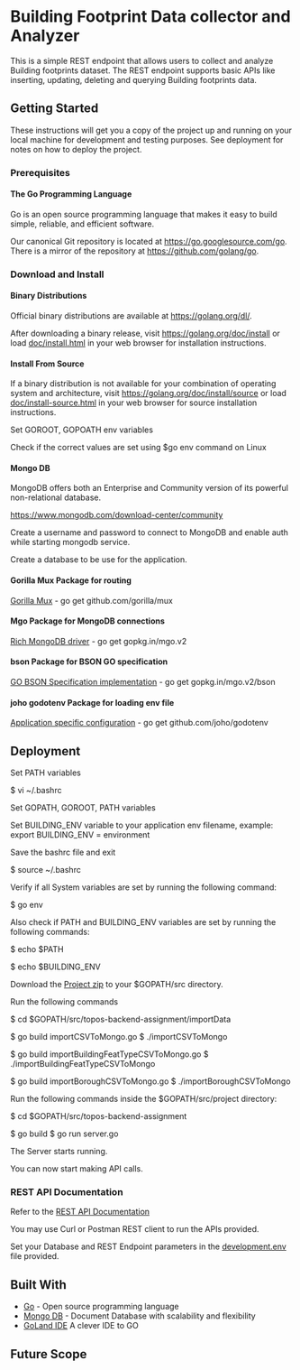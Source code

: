 # Building Footprint Data collector and Analyzer

This is a simple REST endpoint that allows users to collect and analyze Building footprints dataset. The REST endpoint supports basic APIs like inserting, updating, deleting and querying Building footprints data.


## Getting Started

These instructions will get you a copy of the project up and running on your local machine for development and testing purposes. See deployment for notes on how to deploy the project.

### Prerequisites

#### The Go Programming Language

Go is an open source programming language that makes it easy to build simple,
reliable, and efficient software.

Our canonical Git repository is located at https://go.googlesource.com/go.
There is a mirror of the repository at https://github.com/golang/go.

### Download and Install

#### Binary Distributions

Official binary distributions are available at https://golang.org/dl/.

After downloading a binary release, visit https://golang.org/doc/install
or load [doc/install.html](./doc/install.html) in your web browser for installation
instructions.

#### Install From Source

If a binary distribution is not available for your combination of
operating system and architecture, visit
https://golang.org/doc/install/source or load [doc/install-source.html](./doc/install-source.html)
in your web browser for source installation instructions.

Set GOROOT, GOPOATH env variables

Check if the correct values are set using
$go env command on Linux

#### Mongo DB

MongoDB offers both an Enterprise and Community version of its powerful non-relational database. 

https://www.mongodb.com/download-center/community

Create a username and password to connect to MongoDB and enable auth while starting mongodb service.

Create a database to be use for the application.

#### Gorilla Mux Package for routing

[Gorilla Mux](https://github.com/gorilla/mux) - go get github.com/gorilla/mux

#### Mgo Package for MongoDB connections

[Rich MongoDB driver](https://gopkg.in/mgo.v2) - go get gopkg.in/mgo.v2

#### bson Package for BSON GO specification

[GO BSON Specification implementation](https://gopkg.in/mgo.v2/bson) - go get gopkg.in/mgo.v2/bson

#### joho godotenv Package for loading env file

[Application specific configuration](https://github.com/joho/godotenv) - go get github.com/joho/godotenv

## Deployment

Set PATH variables

$ vi ~/.bashrc

Set GOPATH, GOROOT, PATH variables

Set BUILDING_ENV variable to your application env filename, example: export BUILDING_ENV = environment

Save the bashrc file and exit

$ source ~/.bashrc

Verify if all System variables are set by running the following command:

$ go env

Also check if PATH and BUILDING_ENV variables are set by running the following commands:

$ echo $PATH

$ echo $BUILDING_ENV

Download the [Project zip](https://github.com/madhushripatil/topos-backend-assignment/archive/master.zip) to your $GOPATH/src directory.

Run the following commands

$ cd $GOPATH/src/topos-backend-assignment/importData

$ go build importCSVToMongo.go
$ ./importCSVToMongo

$ go build importBuildingFeatTypeCSVToMongo.go
$ ./importBuildingFeatTypeCSVToMongo

$ go build importBoroughCSVToMongo.go
$ ./importBoroughCSVToMongo

Run the following commands inside the $GOPATH/src/project directory:

$ cd $GOPATH/src/topos-backend-assignment

$ go build
$ go run server.go

The Server starts running.

You can now start making API calls.

### REST API Documentation

Refer to the [REST API Documentation](https://documenter.getpostman.com/view/2410794/S1EH21eE)

You may use Curl or Postman REST client to run the APIs provided.

Set your Database and REST Endpoint parameters in the [development.env](https://github.com/madhushripatil/topos-backend-assignment/blob/master/development.env) file provided.


## Built With

* [Go](https://golang.org/) - Open source programming language
* [Mongo DB](https://www.mongodb.com/what-is-mongodb) - Document Database with scalability and flexibility
* [GoLand IDE](https://www.jetbrains.com/go/?utm_expid=.qV9Irwa4SS-xPJHMhpNehw.0&utm_referrer=) A clever IDE to GO

## Future Scope
